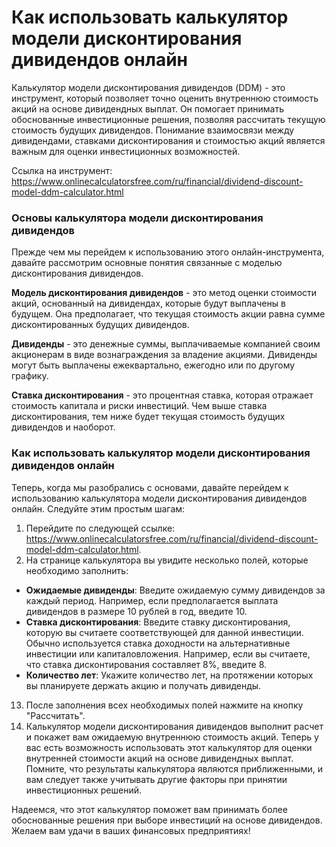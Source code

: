 Как использовать калькулятор модели дисконтирования дивидендов онлайн
=====================================================================

Калькулятор модели дисконтирования дивидендов (DDM) - это инструмент, который позволяет точно оценить внутреннюю стоимость акций на основе дивидендных выплат. Он помогает принимать обоснованные инвестиционные решения, позволяя рассчитать текущую стоимость будущих дивидендов. Понимание взаимосвязи между дивидендами, ставками дисконтирования и стоимостью акций является важным для оценки инвестиционных возможностей.

Ссылка на инструмент: <https://www.onlinecalculatorsfree.com/ru/financial/dividend-discount-model-ddm-calculator.html>

### Основы калькулятора модели дисконтирования дивидендов

Прежде чем мы перейдем к использованию этого онлайн-инструмента, давайте рассмотрим основные понятия связанные с моделью дисконтирования дивидендов.

**Модель дисконтирования дивидендов** - это метод оценки стоимости акций, основанный на дивидендах, которые будут выплачены в будущем. Она предполагает, что текущая стоимость акции равна сумме дисконтированных будущих дивидендов.

**Дивиденды** - это денежные суммы, выплачиваемые компанией своим акционерам в виде вознаграждения за владение акциями. Дивиденды могут быть выплачены ежеквартально, ежегодно или по другому графику.

**Ставка дисконтирования** - это процентная ставка, которая отражает стоимость капитала и риски инвестиций. Чем выше ставка дисконтирования, тем ниже будет текущая стоимость будущих дивидендов и наоборот.

### Как использовать калькулятор модели дисконтирования дивидендов онлайн

Теперь, когда мы разобрались с основами, давайте перейдем к использованию калькулятора модели дисконтирования дивидендов онлайн. Следуйте этим простым шагам:

1. Перейдите по следующей ссылке: <https://www.onlinecalculatorsfree.com/ru/financial/dividend-discount-model-ddm-calculator.html>.
2. На странице калькулятора вы увидите несколько полей, которые необходимо заполнить:

- **Ожидаемые дивиденды**: Введите ожидаемую сумму дивидендов за каждый период. Например, если предполагается выплата дивидендов в размере 10 рублей в год, введите 10.
- **Ставка дисконтирования**: Введите ставку дисконтирования, которую вы считаете соответствующей для данной инвестиции. Обычно используется ставка доходности на альтернативные инвестиции или капиталовложения. Например, если вы считаете, что ставка дисконтирования составляет 8%, введите 8.
- **Количество лет**: Укажите количество лет, на протяжении которых вы планируете держать акцию и получать дивиденды.

13. После заполнения всех необходимых полей нажмите на кнопку "Рассчитать".
14. Калькулятор модели дисконтирования дивидендов выполнит расчет и покажет вам ожидаемую внутреннюю стоимость акций.
Теперь у вас есть возможность использовать этот калькулятор для оценки внутренней стоимости акций на основе дивидендных выплат. Помните, что результаты калькулятора являются приближенными, и вам следует также учитывать другие факторы при принятии инвестиционных решений.

Надеемся, что этот калькулятор поможет вам принимать более обоснованные решения при выборе инвестиций на основе дивидендов. Желаем вам удачи в ваших финансовых предприятиях!